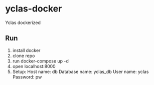 # yclas-docker
Yclas dockerized

## Run
1. install docker
2. clone repo
3. run docker-compose up -d
4. open localhost:8000
5. Setup:
Host name: db
Database name: yclas_db
User name: yclas
Password: pw
